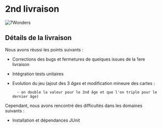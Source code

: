 # 2nd livraison

![7Wonders](https://image.noelshack.com/fichiers/2019/06/1/1549316565-7-wonders.jpg)

## Détails de la livraison

Nous avons réussi les points suivants :

* Corrections des bugs et fermetures de quelques issues de la 1ere livraison

* Intégration tests unitaires

* Evolution du jeu (ajout des 3 *âges* et modification mineure des cartes :

        - on double la valeur pour le 2nd âge et que l'on triple pour le dernier âge)

Cependant, nous avons rencontré des difficultés dans les domaines suivants :

* Installation et dépendances JUnit